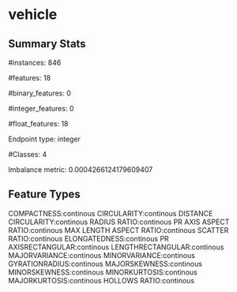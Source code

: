 # vehicle

## Summary Stats

#instances: 846

#features: 18

  #binary_features: 0

  #integer_features: 0

  #float_features: 18

Endpoint type: integer

#Classes: 4

Imbalance metric: 0.0004266124179609407

## Feature Types

 COMPACTNESS:continous
CIRCULARITY:continous
DISTANCE CIRCULARITY:continous
RADIUS RATIO:continous
PR AXIS ASPECT RATIO:continous
MAX LENGTH ASPECT RATIO:continous
SCATTER RATIO:continous
ELONGATEDNESS:continous
PR AXISRECTANGULAR:continous
LENGTHRECTANGULAR:continous
MAJORVARIANCE:continous
MINORVARIANCE:continous
GYRATIONRADIUS:continous
MAJORSKEWNESS:continous
MINORSKEWNESS:continous
MINORKURTOSIS:continous
MAJORKURTOSIS:continous
HOLLOWS RATIO:continous

